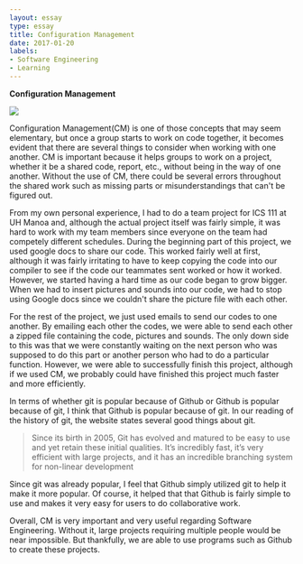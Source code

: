 ```yaml
---
layout: essay
type: essay
title: Configuration Management
date: 2017-01-20
labels:
- Software Engineering
- Learning
---
```


<b>Configuration Management</b>

<img class="ui tiny left circular floated image" src="../images/cm1.jpeg">

Configuration Management(CM) is one of those concepts that may seem elementary, but once a group starts to work on code together, it becomes evident that there are several things to consider when working with one another. CM is important because it helps groups to work on a project, whether it be a shared code, report, etc., without being in the way of one another. Without the use of CM, there could be several errors throughout the shared work such as missing parts or misunderstandings that can't be figured out. 

From my own personal experience, I had to do a team project for ICS 111 at UH Manoa and, although the actual project itself was fairly simple, it was hard to work with my team members since everyone on the team had competely different schedules. During the beginning part of this project, we used google docs to share our code. This worked fairly well at first, although it was fairly irritating to have to keep copying the code into our compiler to see if the code our teammates sent worked or how it worked. However, we started having a hard time as our code began to grow bigger. When we had to insert pictures and sounds into our code, we had to stop using Google docs since we couldn't share the picture file with each other. 

For the rest of the project, we just used emails to send our codes to one another. By emailing each other the codes, we were able to send each other a zipped file containing the code, pictures and sounds. The only down side to this was that we were constantly waiting on the next person who was supposed to do this part or another person who had to do a particular function. However, we were able to successfully finish this project, although if we used CM, we probably could have finished this project much faster and more efficiently. 

In terms of whether git is popular because of Github or Github is popular because of git, I think that Github is popular because of git. In our reading of the history of git, the website states several good things about git. 

<blockquote>Since its birth in 2005, Git has evolved and matured to be easy to use and yet retain these initial qualities. It’s incredibly fast, it’s very efficient with large projects, and it has an incredible branching system for non-linear development</blockquote>

Since git was already popular, I feel that Github simply utilized git to help it make it more popular. Of course, it helped that that Github is fairly simple to use and makes it very easy for users to do collaborative work. 

Overall, CM is very important and very useful regarding Software Engineering. Without it, large projects requiring multiple people would be near impossible. But thankfully, we are able to use programs such as Github to create these projects. 